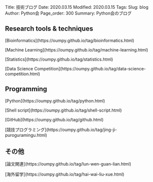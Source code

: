 Title: 技術ブログ
Date: 2020.03.15
Modified: 2020.03.15
Tags:
Slug: blog
Author: Python会
Page_order: 300
Summary: Python会のブログ

## Research tools & techniques
<div class="blog_box">
  <p>[Bioinformatics](https://oumpy.github.io/tag/bioinformatics.html)</p>
</div>
<div class="blog_box">
  <p>[Machine Learning](https://oumpy.github.io/tag/machine-learning.html)</p>
</div>
<div class="blog_box">
  <p>[Statistics](https://oumpy.github.io/tag/statistics.html)</p>
</div>
<div class="blog_box">
  <p>[Data Science Competition](https://oumpy.github.io/tag/data-science-competition.html)</p>
</div>

## Programming
<div class="blog_box">
  <p>[Python](https://oumpy.github.io/tag/python.html)</p>
</div>
<div class="blog_box">
  <p>[Shell script](https://oumpy.github.io/tag/shell-script.html)</p>
</div>
<div class="blog_box">
  <p>[GitHub](https://oumpy.github.io/tag/github.html)</p>
</div>
<div class="blog_box">
  <p>[競技プログラミング](https://oumpy.github.io/tag/jing-ji-puroguramingu.html)</p>
</div>

## その他
<div class="blog_box">
  <p>[論文関連](https://oumpy.github.io/tag/lun-wen-guan-lian.html)</p>
</div>
<div class="blog_box">
  <p>[海外留学](https://oumpy.github.io/tag/hai-wai-liu-xue.html)</p>
</div>
